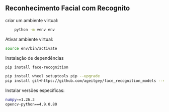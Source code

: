 ## Reconhecimento Facial com Recognito

criar um ambiente virtual:

```bash
    python -m venv env
```

Ativar ambiente virtual:

```bash
source env/bin/activate
```

Instalação de dependências

```bash
pip install face-recognition
```

```bash
pip install wheel setuptools pip --upgrade
pip install git+https://github.com/ageitgey/face_recognition_models --verbose
```

Instalar versões específicas:

```bash
numpy==1.26.3
opencv-python==4.9.0.80
```

